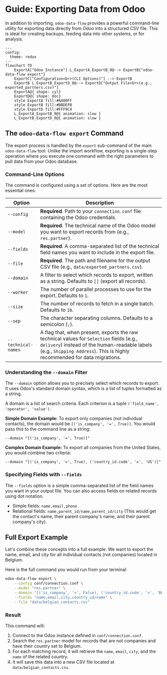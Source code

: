 # Guide: Exporting Data from Odoo

In addition to importing, `odoo-data-flow` provides a powerful command-line utility for exporting data directly from Odoo into a structured CSV file. This is ideal for creating backups, feeding data into other systems, or for analysis.

```{mermaid}
---
config:
  theme: redux
---
flowchart TD
    ExportA["Odoo Instance"] L_ExportA_ExportB_0@--> ExportB{"odoo-data-flow export"}
    ExportC["Configuration<br>(CLI Options)"] --> ExportB
    ExportB L_ExportB_ExportD_0@--> ExportD["Output File<br>(e.g., exported_partners.csv)"]
    ExportA@{ shape: cyl}
    ExportD@{ shape: doc}
    style ExportA fill:#AA00FF
    style ExportB fill:#BBDEFB
    style ExportD fill:#FFF9C4
    L_ExportA_ExportB_0@{ animation: slow }
    L_ExportB_ExportD_0@{ animation: slow }
```


## The `odoo-data-flow export` Command

The export process is handled by the `export` sub-command of the main `odoo-data-flow` tool. Unlike the import workflow, exporting is a single-step operation where you execute one command with the right parameters to pull data from your Odoo database.

### Command-Line Options

The command is configured using a set of options. Here are the most essential ones:

| Option     | Description                                                                                               |
| ---------- | --------------------------------------------------------------------------------------------------------- |
| `--config` | **Required**. Path to your `connection.conf` file containing the Odoo credentials.                        |
| `--model`  | **Required**. The technical name of the Odoo model you want to export records from (e.g., `res.partner`). |
| `--fields` | **Required**. A comma-separated list of the technical field names you want to include in the export file. |
| `--file`   | **Required**. The path and filename for the output CSV file (e.g., `data/exported_partners.csv`).         |
| `--domain` | A filter to select which records to export, written as a string. Defaults to `[]` (export all records).   |
| `--worker` | The number of parallel processes to use for the export. Defaults to `1`.                                  |
| `--size`   | The number of records to fetch in a single batch. Defaults to `10`.                                       |
| `--sep`    | The character separating columns. Defaults to a semicolon (`;`).                                          |
| `--technical-names` | A flag that, when present, exports the raw technical values for `Selection` fields (e.g., `delivery`) instead of the human-readable labels (e.g., `Shipping Address`). This is highly recommended for data migrations. |


### Understanding the `--domain` Filter

The `--domain` option allows you to precisely select which records to export. It uses Odoo's standard domain syntax, which is a list of tuples formatted as a string.

A domain is a list of search criteria. Each criterion is a tuple `('field_name', 'operator', 'value')`.

**Simple Domain Example:**
To export only companies (not individual contacts), the domain would be `[('is_company', '=', True)]`. You would pass this to the command line as a string:

`--domain "[('is_company', '=', True)]"`

**Complex Domain Example:**
To export all companies from the United States, you would combine two criteria:

`--domain "[('is_company', '=', True), ('country_id.code', '=', 'US')]"`

### Specifying Fields with `--fields`

The `--fields` option is a simple comma-separated list of the field names you want in your output file. You can also access fields on related records using dot notation.

- Simple fields: `name,email,phone`
- Relational fields: `name,parent_id/name,parent_id/city` (This would get the contact's name, their parent company's name, and their parent company's city).

## Full Export Example

Let's combine these concepts into a full example. We want to export the name, email, and city for all individual contacts (not companies) located in Belgium.

Here is the full command you would run from your terminal:

```bash
odoo-data-flow export \
    --config conf/connection.conf \
    --model "res.partner" \
    --domain "[('is_company', '=', False), ('country_id.code', '=', 'BE')]" \
    --fields "name,email,city,country_id/name" \
    --file "data/belgian_contacts.csv"
```

### Result

This command will:

1.  Connect to the Odoo instance defined in `conf/connection.conf`.
2.  Search the `res.partner` model for records that are not companies and have their country set to Belgium.
3.  For each matching record, it will retrieve the `name`, `email`, `city`, and the `name` of the related country.
4.  It will save this data into a new CSV file located at `data/belgian_contacts.csv`.
